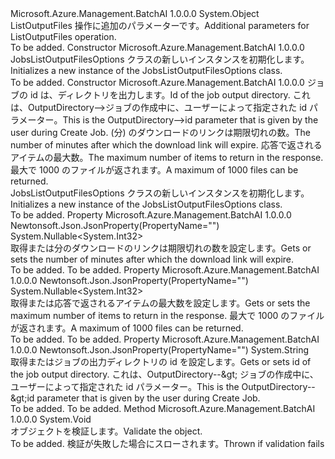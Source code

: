 <Type Name="JobsListOutputFilesOptions" FullName="Microsoft.Azure.Management.BatchAI.Models.JobsListOutputFilesOptions">
  <TypeSignature Language="C#" Value="public class JobsListOutputFilesOptions" />
  <TypeSignature Language="ILAsm" Value=".class public auto ansi beforefieldinit JobsListOutputFilesOptions extends System.Object" />
  <TypeSignature Language="DocId" Value="T:Microsoft.Azure.Management.BatchAI.Models.JobsListOutputFilesOptions" />
  <TypeSignature Language="VB.NET" Value="Public Class JobsListOutputFilesOptions" />
  <TypeSignature Language="F#" Value="type JobsListOutputFilesOptions = class" />
  <AssemblyInfo>
    <AssemblyName>Microsoft.Azure.Management.BatchAI</AssemblyName>
    <AssemblyVersion>1.0.0.0</AssemblyVersion>
  </AssemblyInfo>
  <Base>
    <BaseTypeName>System.Object</BaseTypeName>
  </Base>
  <Interfaces />
  <Docs>
    <summary>
            <span data-ttu-id="1592d-101">ListOutputFiles 操作に追加のパラメーターです。</span><span class="sxs-lookup"><span data-stu-id="1592d-101">Additional parameters for ListOutputFiles operation.</span></span>
            </summary>
    <remarks>To be added.</remarks>
  </Docs>
  <Members>
    <Member MemberName=".ctor">
      <MemberSignature Language="C#" Value="public JobsListOutputFilesOptions ();" />
      <MemberSignature Language="ILAsm" Value=".method public hidebysig specialname rtspecialname instance void .ctor() cil managed" />
      <MemberSignature Language="DocId" Value="M:Microsoft.Azure.Management.BatchAI.Models.JobsListOutputFilesOptions.#ctor" />
      <MemberSignature Language="VB.NET" Value="Public Sub New ()" />
      <MemberType>Constructor</MemberType>
      <AssemblyInfo>
        <AssemblyName>Microsoft.Azure.Management.BatchAI</AssemblyName>
        <AssemblyVersion>1.0.0.0</AssemblyVersion>
      </AssemblyInfo>
      <Parameters />
      <Docs>
        <summary>
            <span data-ttu-id="1592d-102">JobsListOutputFilesOptions クラスの新しいインスタンスを初期化します。</span><span class="sxs-lookup"><span data-stu-id="1592d-102">Initializes a new instance of the JobsListOutputFilesOptions class.</span></span>
            </summary>
        <remarks>To be added.</remarks>
      </Docs>
    </Member>
    <Member MemberName=".ctor">
      <MemberSignature Language="C#" Value="public JobsListOutputFilesOptions (string outputdirectoryid, Nullable&lt;int&gt; linkexpiryinminutes = null, Nullable&lt;int&gt; maxResults = null);" />
      <MemberSignature Language="ILAsm" Value=".method public hidebysig specialname rtspecialname instance void .ctor(string outputdirectoryid, valuetype System.Nullable`1&lt;int32&gt; linkexpiryinminutes, valuetype System.Nullable`1&lt;int32&gt; maxResults) cil managed" />
      <MemberSignature Language="DocId" Value="M:Microsoft.Azure.Management.BatchAI.Models.JobsListOutputFilesOptions.#ctor(System.String,System.Nullable{System.Int32},System.Nullable{System.Int32})" />
      <MemberSignature Language="VB.NET" Value="Public Sub New (outputdirectoryid As String, Optional linkexpiryinminutes As Nullable(Of Integer) = null, Optional maxResults As Nullable(Of Integer) = null)" />
      <MemberSignature Language="F#" Value="new Microsoft.Azure.Management.BatchAI.Models.JobsListOutputFilesOptions : string * Nullable&lt;int&gt; * Nullable&lt;int&gt; -&gt; Microsoft.Azure.Management.BatchAI.Models.JobsListOutputFilesOptions" Usage="new Microsoft.Azure.Management.BatchAI.Models.JobsListOutputFilesOptions (outputdirectoryid, linkexpiryinminutes, maxResults)" />
      <MemberType>Constructor</MemberType>
      <AssemblyInfo>
        <AssemblyName>Microsoft.Azure.Management.BatchAI</AssemblyName>
        <AssemblyVersion>1.0.0.0</AssemblyVersion>
      </AssemblyInfo>
      <Parameters>
        <Parameter Name="outputdirectoryid" Type="System.String" />
        <Parameter Name="linkexpiryinminutes" Type="System.Nullable&lt;System.Int32&gt;" />
        <Parameter Name="maxResults" Type="System.Nullable&lt;System.Int32&gt;" />
      </Parameters>
      <Docs>
        <param name="outputdirectoryid"><span data-ttu-id="1592d-103">ジョブの id は、ディレクトリを出力します。</span><span class="sxs-lookup"><span data-stu-id="1592d-103">Id of the job output directory.</span></span>
            <span data-ttu-id="1592d-104">これは、OutputDirectory--&gt;ジョブの作成中に、ユーザーによって指定された id パラメーター。</span><span class="sxs-lookup"><span data-stu-id="1592d-104">This is the OutputDirectory--&gt;id parameter that is given by the user during Create Job.</span></span></param>
        <param name="linkexpiryinminutes"><span data-ttu-id="1592d-105">(分) のダウンロードのリンクは期限切れの数。</span><span class="sxs-lookup"><span data-stu-id="1592d-105">The number of minutes after which the download link will expire.</span></span></param>
        <param name="maxResults"><span data-ttu-id="1592d-106">応答で返されるアイテムの最大数。</span><span class="sxs-lookup"><span data-stu-id="1592d-106">The maximum number of items to return in the response.</span></span> <span data-ttu-id="1592d-107">最大で 1000 のファイルが返されます。</span><span class="sxs-lookup"><span data-stu-id="1592d-107">A maximum of 1000 files can be returned.</span></span></param>
        <summary>
            <span data-ttu-id="1592d-108">JobsListOutputFilesOptions クラスの新しいインスタンスを初期化します。</span><span class="sxs-lookup"><span data-stu-id="1592d-108">Initializes a new instance of the JobsListOutputFilesOptions class.</span></span>
            </summary>
        <remarks>To be added.</remarks>
      </Docs>
    </Member>
    <Member MemberName="Linkexpiryinminutes">
      <MemberSignature Language="C#" Value="public Nullable&lt;int&gt; Linkexpiryinminutes { get; set; }" />
      <MemberSignature Language="ILAsm" Value=".property instance valuetype System.Nullable`1&lt;int32&gt; Linkexpiryinminutes" />
      <MemberSignature Language="DocId" Value="P:Microsoft.Azure.Management.BatchAI.Models.JobsListOutputFilesOptions.Linkexpiryinminutes" />
      <MemberSignature Language="VB.NET" Value="Public Property Linkexpiryinminutes As Nullable(Of Integer)" />
      <MemberSignature Language="F#" Value="member this.Linkexpiryinminutes : Nullable&lt;int&gt; with get, set" Usage="Microsoft.Azure.Management.BatchAI.Models.JobsListOutputFilesOptions.Linkexpiryinminutes" />
      <MemberType>Property</MemberType>
      <AssemblyInfo>
        <AssemblyName>Microsoft.Azure.Management.BatchAI</AssemblyName>
        <AssemblyVersion>1.0.0.0</AssemblyVersion>
      </AssemblyInfo>
      <Attributes>
        <Attribute>
          <AttributeName>Newtonsoft.Json.JsonProperty(PropertyName="")</AttributeName>
        </Attribute>
      </Attributes>
      <ReturnValue>
        <ReturnType>System.Nullable&lt;System.Int32&gt;</ReturnType>
      </ReturnValue>
      <Docs>
        <summary>
            <span data-ttu-id="1592d-109">取得または分のダウンロードのリンクは期限切れの数を設定します。</span><span class="sxs-lookup"><span data-stu-id="1592d-109">Gets or sets the number of minutes after which the download link will expire.</span></span>
            </summary>
        <value>To be added.</value>
        <remarks>To be added.</remarks>
      </Docs>
    </Member>
    <Member MemberName="MaxResults">
      <MemberSignature Language="C#" Value="public Nullable&lt;int&gt; MaxResults { get; set; }" />
      <MemberSignature Language="ILAsm" Value=".property instance valuetype System.Nullable`1&lt;int32&gt; MaxResults" />
      <MemberSignature Language="DocId" Value="P:Microsoft.Azure.Management.BatchAI.Models.JobsListOutputFilesOptions.MaxResults" />
      <MemberSignature Language="VB.NET" Value="Public Property MaxResults As Nullable(Of Integer)" />
      <MemberSignature Language="F#" Value="member this.MaxResults : Nullable&lt;int&gt; with get, set" Usage="Microsoft.Azure.Management.BatchAI.Models.JobsListOutputFilesOptions.MaxResults" />
      <MemberType>Property</MemberType>
      <AssemblyInfo>
        <AssemblyName>Microsoft.Azure.Management.BatchAI</AssemblyName>
        <AssemblyVersion>1.0.0.0</AssemblyVersion>
      </AssemblyInfo>
      <Attributes>
        <Attribute>
          <AttributeName>Newtonsoft.Json.JsonProperty(PropertyName="")</AttributeName>
        </Attribute>
      </Attributes>
      <ReturnValue>
        <ReturnType>System.Nullable&lt;System.Int32&gt;</ReturnType>
      </ReturnValue>
      <Docs>
        <summary>
            <span data-ttu-id="1592d-110">取得または応答で返されるアイテムの最大数を設定します。</span><span class="sxs-lookup"><span data-stu-id="1592d-110">Gets or sets the maximum number of items to return in the response.</span></span>
            <span data-ttu-id="1592d-111">最大で 1000 のファイルが返されます。</span><span class="sxs-lookup"><span data-stu-id="1592d-111">A maximum of 1000 files can be returned.</span></span>
            </summary>
        <value>To be added.</value>
        <remarks>To be added.</remarks>
      </Docs>
    </Member>
    <Member MemberName="Outputdirectoryid">
      <MemberSignature Language="C#" Value="public string Outputdirectoryid { get; set; }" />
      <MemberSignature Language="ILAsm" Value=".property instance string Outputdirectoryid" />
      <MemberSignature Language="DocId" Value="P:Microsoft.Azure.Management.BatchAI.Models.JobsListOutputFilesOptions.Outputdirectoryid" />
      <MemberSignature Language="VB.NET" Value="Public Property Outputdirectoryid As String" />
      <MemberSignature Language="F#" Value="member this.Outputdirectoryid : string with get, set" Usage="Microsoft.Azure.Management.BatchAI.Models.JobsListOutputFilesOptions.Outputdirectoryid" />
      <MemberType>Property</MemberType>
      <AssemblyInfo>
        <AssemblyName>Microsoft.Azure.Management.BatchAI</AssemblyName>
        <AssemblyVersion>1.0.0.0</AssemblyVersion>
      </AssemblyInfo>
      <Attributes>
        <Attribute>
          <AttributeName>Newtonsoft.Json.JsonProperty(PropertyName="")</AttributeName>
        </Attribute>
      </Attributes>
      <ReturnValue>
        <ReturnType>System.String</ReturnType>
      </ReturnValue>
      <Docs>
        <summary>
            <span data-ttu-id="1592d-112">取得またはジョブの出力ディレクトリの id を設定します。</span><span class="sxs-lookup"><span data-stu-id="1592d-112">Gets or sets id of the job output directory.</span></span> <span data-ttu-id="1592d-113">これは、OutputDirectory--&amp;gt; ジョブの作成中に、ユーザーによって指定された id パラメーター。</span><span class="sxs-lookup"><span data-stu-id="1592d-113">This is the OutputDirectory--&amp;gt;id parameter that is given by the user during Create Job.</span></span>
            </summary>
        <value>To be added.</value>
        <remarks>To be added.</remarks>
      </Docs>
    </Member>
    <Member MemberName="Validate">
      <MemberSignature Language="C#" Value="public virtual void Validate ();" />
      <MemberSignature Language="ILAsm" Value=".method public hidebysig newslot virtual instance void Validate() cil managed" />
      <MemberSignature Language="DocId" Value="M:Microsoft.Azure.Management.BatchAI.Models.JobsListOutputFilesOptions.Validate" />
      <MemberSignature Language="VB.NET" Value="Public Overridable Sub Validate ()" />
      <MemberSignature Language="F#" Value="abstract member Validate : unit -&gt; unit&#xA;override this.Validate : unit -&gt; unit" Usage="jobsListOutputFilesOptions.Validate " />
      <MemberType>Method</MemberType>
      <AssemblyInfo>
        <AssemblyName>Microsoft.Azure.Management.BatchAI</AssemblyName>
        <AssemblyVersion>1.0.0.0</AssemblyVersion>
      </AssemblyInfo>
      <ReturnValue>
        <ReturnType>System.Void</ReturnType>
      </ReturnValue>
      <Parameters />
      <Docs>
        <summary>
            <span data-ttu-id="1592d-114">オブジェクトを検証します。</span><span class="sxs-lookup"><span data-stu-id="1592d-114">Validate the object.</span></span>
            </summary>
        <remarks>To be added.</remarks>
        <exception cref="T:Microsoft.Rest.ValidationException">
            <span data-ttu-id="1592d-115">検証が失敗した場合にスローされます。</span><span class="sxs-lookup"><span data-stu-id="1592d-115">Thrown if validation fails</span></span>
            </exception>
      </Docs>
    </Member>
  </Members>
</Type>